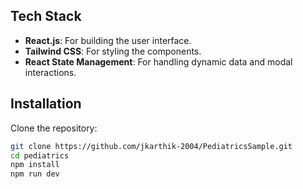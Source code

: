## Tech Stack

- **React.js**: For building the user interface.
- **Tailwind CSS**: For styling the components.
- **React State Management**: For handling dynamic data and modal interactions.

## Installation

Clone the repository:
   ```bash
   git clone https://github.com/jkarthik-2004/PediatricsSample.git
   cd pediatrics
   npm install 
   npm run dev
